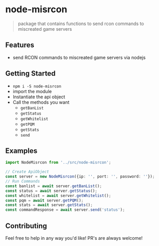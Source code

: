 # node-misrcon 
> package that contains functions to send rcon commands to miscreated game servers

## Features
* send RCON commands to miscreated game servers via nodejs

## Getting Started
* `npm i -S node-misrcon`
* import the module
* Instantiate the api object
* Call the methods you want
  * `getBanList` 
  * `getStatus`
  * `getWhitelist`
  * `getPQM` 
  * `getStats`
  * `send`

## Examples
```ts
import NodeMisrcon from '../src/node-misrcon';

// Create ApiObject
const server = new NodeMisrcon({ip: '', port: '', password: ''});
// Run Commands
const banlist = await server.getBanList();
const status = await server.getStatus();
const whitelist = await server.getWhitelist();
const pqm = await server.getPQM();
const stats = await server.getStats();
const commandResponse = await server.send('status');

```

## Contributing
Feel free to help in any way you'd like! PR's are always welcome!
